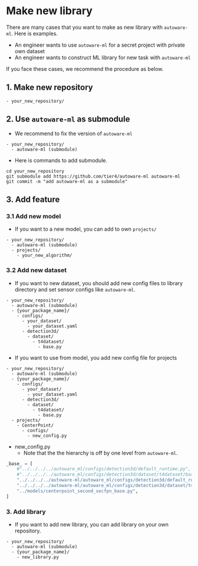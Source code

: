 # Make new library

There are many cases that you want to make as new library with `autoware-ml`.
Here is examples.

- An engineer wants to use `autoware-ml` for a secret project with private own dataset
- An engineer wants to construct ML library for new task with `autoware-ml`

If you face these cases, we recommend the procedure as below.

## 1. Make new repository

```
- your_new_repository/
```

## 2. Use `autoware-ml` as submodule

- We recommend to fix the version of `autoware-ml`

```
- your_new_repository/
  - autoware-ml (submodule)
```

- Here is commands to add submodule.

```
cd your_new_repository
git submodule add https://github.com/tier4/autoware-ml autoware-ml
git commit -m "add autoware-ml as a submodule"
```

## 3. Add feature
### 3.1 Add new model

- If you want to a new model, you can add to own `projects/`

```
- your_new_repository/
  - autoware-ml (submodule)
  - projects/
    - your_new_algorithm/
```

### 3.2 Add new dataset

- If you want to new dataset, you should add new config files to library directory and set sensor configs like `autoware-ml`.

```
- your_new_repository/
  - autoware-ml (submodule)
  - {your_package_name}/
    - configs/
      - your_dataset/
        - your_dataset.yaml
      - detection3d/
        - dataset/
          - t4dataset/
            - base.py
```

- If you want to use from model, you add new config file for projects

```
- your_new_repository/
  - autoware-ml (submodule)
  - {your_package_name}/
    - configs/
      - your_dataset/
        - your_dataset.yaml
      - detection3d/
        - dataset/
          - t4dataset/
            - base.py
  - projects/
    - CenterPoint/
      - configs/
        - new_config.py
```

- new_config.py
  - Note that the the hierarchy is off by one level from `autoware-ml`.

```py
_base_ = [
    #"../../../../autoware_ml/configs/detection3d/default_runtime.py",
    #"../../../../autoware_ml/configs/detection3d/dataset/t4dataset/base.py",
    "../../../../autoware-ml/autoware_ml/configs/detection3d/default_runtime.py",
    "../../../../autoware-ml/autoware_ml/configs/detection3d/dataset/t4dataset/base.py",
    "../models/centerpoint_second_secfpn_base.py",
]
```

### 3. Add library

- If you want to add new library, you can add library on your own repository.

```
- your_new_repository/
  - autoware-ml (submodule)
  - {your_package_name}/
    - new_library.py
```
